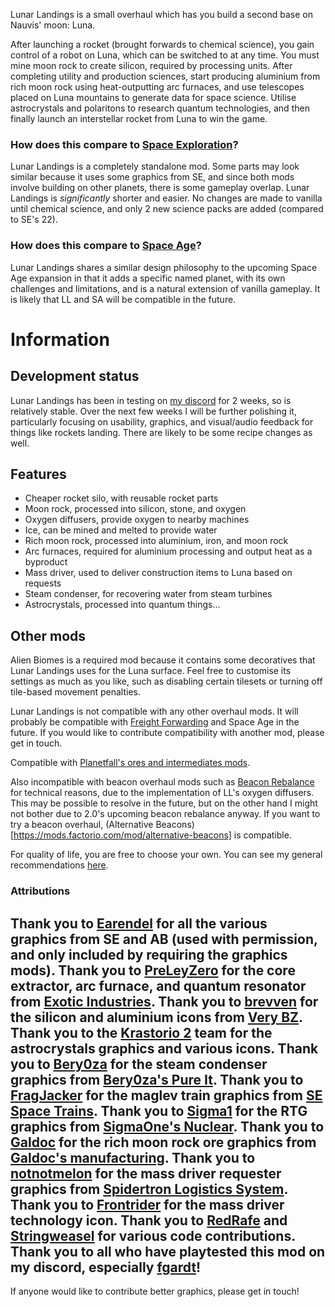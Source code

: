 Lunar Landings is a small overhaul which has you build a second base on Nauvis' moon: Luna.

After launching a rocket (brought forwards to chemical science), you gain control of a robot on Luna, which can be switched to at any time. You must mine moon rock to create silicon, required by processing units. After completing utility and production sciences, start producing aluminium from rich moon rock using heat-outputting arc furnaces, and use telescopes placed on Luna mountains to generate data for space science. Utilise astrocrystals and polaritons to research quantum technologies, and then finally launch an interstellar rocket from Luna to win the game.

### How does this compare to [Space Exploration](https://mods.factorio.com/mod/space-exploration)?
Lunar Landings is a completely standalone mod. Some parts may look similar because it uses some graphics from SE, and since both mods involve building on other planets, there is some gameplay overlap.
Lunar Landings is _significantly_ shorter and easier. No changes are made to vanilla until chemical science, and only 2 new science packs are added (compared to SE's 22).

### How does this compare to [Space Age](https://factorio.com/blog/post/fff-373)?
Lunar Landings shares a similar design philosophy to the upcoming Space Age expansion in that it adds a specific named planet, with its own challenges and limitations, and is a natural extension of vanilla gameplay. It is likely that LL and SA will be compatible in the future.

# Information

## Development status
Lunar Landings has been in testing on [my discord](https://discord.gg/pkJc4v9nfT) for 2 weeks, so is relatively stable. Over the next few weeks I will be further polishing it, particularly focusing on usability, graphics, and visual/audio feedback for things like rockets landing. There are likely to be some recipe changes as well.

## Features
- Cheaper rocket silo, with reusable rocket parts
- Moon rock, processed into silicon, stone, and oxygen
- Oxygen diffusers, provide oxygen to nearby machines
- Ice, can be mined and melted to provide water
- Rich moon rock, processed into aluminium, iron, and moon rock
- Arc furnaces, required for aluminium processing and output heat as a byproduct
- Mass driver, used to deliver construction items to Luna based on requests
- Steam condenser, for recovering water from steam turbines
- Astrocrystals, processed into quantum things...

## Other mods
Alien Biomes is a required mod because it contains some decoratives that Lunar Landings uses for the Luna surface. Feel free to customise its settings as much as you like, such as disabling certain tilesets or turning off tile-based movement penalties.

Lunar Landings is not compatible with any other overhaul mods. It will probably be compatible with [Freight Forwarding](https://mods.factorio.com/mod/FreightForwarding) and Space Age in the future. If you would like to contribute compatibility with another mod, please get in touch.

Compatible with [Planetfall's ores and intermediates mods](https://mods.factorio.com/user/planetfall).

Also incompatible with beacon overhaul mods such as [Beacon Rebalance](https://mods.factorio.com/mod/wret-beacon-rebalance-mod) for technical reasons, due to the implementation of LL's oxygen diffusers. This may be possible to resolve in the future, but on the other hand I might not bother due to 2.0's upcoming beacon rebalance anyway. If you want to try a beacon overhaul, (Alternative Beacons)[https://mods.factorio.com/mod/alternative-beacons] is compatible.

For quality of life, you are free to choose your own. You can see my general recommendations [here](https://mods.factorio.com/mod/X-QoL).

### Attributions
Thank you to [Earendel](https://mods.factorio.com/user/Earendel) for all the various graphics from SE and AB (used with permission, and only included by requiring the graphics mods).
Thank you to [PreLeyZero](https://mods.factorio.com/user/PreLeyZero) for the core extractor, arc furnace, and quantum resonator from [Exotic Industries](https://mods.factorio.com/mod/exotic-industries).
Thank you to [brevven](https://mods.factorio.com/user/brevven) for the silicon and aluminium icons from [Very BZ](https://mods.factorio.com/mod/bzvery).
Thank you to the [Krastorio 2](https://mods.factorio.com/mod/Krastorio2) team for the astrocrystals graphics and various icons.
Thank you to [Bery0za](https://mods.factorio.com/user/Bery0za) for the steam condenser graphics from [Bery0za's Pure It](https://mods.factorio.com/mod/bery0zas-pure-it).
Thank you to [FragJacker](https://mods.factorio.com/user/FragJacker) for the maglev train graphics from [SE Space Trains](https://mods.factorio.com/mod/se-space-trains).
Thank you to [Sigma1](https://mods.factorio.com/user/Sigma1) for the RTG graphics from [SigmaOne's Nuclear](https://mods.factorio.com/mods/Sigma1/SigmaOne_Nuclear).
Thank you to [Galdoc](https://mods.factorio.com/user/Galdoc) for the rich moon rock ore graphics from [Galdoc's manufacturing](https://mods.factorio.com/mod/galdocs-manufacturing).
Thank you to [notnotmelon](https://mods.factorio.com/user/notnotmelon) for the mass driver requester graphics from [Spidertron Logistics System](https://mods.factorio.com/mod/spidertron-logistics).
Thank you to [Frontrider](https://mods.factorio.com/user/Frontrider) for the mass driver technology icon.
Thank you to [RedRafe](https://mods.factorio.com/user/RedRafe) and [Stringweasel](https://mods.factorio.com/user/Stringweasel) for various code contributions.
Thank you to all who have playtested this mod on my discord, especially [fgardt](https://mods.factorio.com/user/fgardt)!
---
If anyone would like to contribute better graphics, please get in touch!
